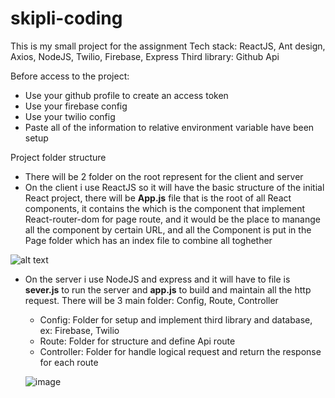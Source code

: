# skipli-coding
This is my small project for the assignment 
Tech stack: ReactJS, Ant design, Axios, NodeJS, Twilio, Firebase, Express
Third library: Github Api

Before access to the project:
- Use your github profile to create an access token
- Use your firebase config
- Use your twilio config
- Paste all of the information to relative environment variable have been setup

Project folder structure
- There will be 2 folder on the root represent for the client and server
- On the client i use ReactJS so it will have the basic structure of the initial React project, there will be **App.js** file that is the root of all React components, it contains the <RootRouter> which is the component that implement React-router-dom for page route, and it would be the place to manange all the component by certain URL, and all the Component is put in the Page folder which has an index file to combine all toghether
  
![alt text](https://user-images.githubusercontent.com/67794875/217316128-9fa7414f-6a99-420e-955c-6d1384148bee.png)
  
- On the server i use NodeJS and express and it will have to file is **sever.js** to run the server and **app.js** to build and maintain all the http request. There will be 3 main folder: Config, Route, Controller
  + Config: Folder for setup and implement third library and database, ex: Firebase, Twilio
  + Route: Folder for structure and define Api route
  + Controller: Folder for handle logical request and return the response for each route
  
  ![image](https://user-images.githubusercontent.com/67794875/217317698-05b22efd-a350-4b49-b837-88113ff2a3cd.png)
